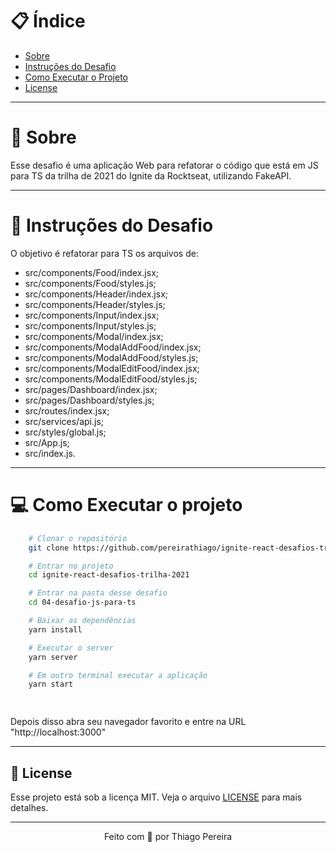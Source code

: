 # :clipboard: Índice

- [Sobre](#sobre)
- [Instruções do Desafio](#desafio)
- [Como Executar o Projeto](#executar)
- [License](#license)

---

<a id="sobre"></a>

# :scroll: Sobre

Esse desafio é uma aplicação Web para refatorar o código que está em JS para TS da trilha de 2021 do Ignite da Rocktseat, utilizando FakeAPI.

 ---

 <a id="desafio"></a>

# :rocket: Instruções do Desafio

O objetivo é refatorar para TS os arquivos de:
- src/components/Food/index.jsx;
- src/components/Food/styles.js;
- src/components/Header/index.jsx;
- src/components/Header/styles.js;
- src/components/Input/index.jsx;
- src/components/Input/styles.js;
- src/components/Modal/index.jsx;
- src/components/ModalAddFood/index.jsx;
- src/components/ModalAddFood/styles.js;
- src/components/ModalEditFood/index.jsx;
- src/components/ModalEditFood/styles.js;
- src/pages/Dashboard/index.jsx;
- src/pages/Dashboard/styles.js;
- src/routes/index.jsx;
- src/services/api.js;
- src/styles/global.js;
- src/App.js;
- src/index.js.

 ---

 <a id="executar"></a>

# :computer: Como Executar o projeto

```bash
    # Clonar o repositório
    git clone https://github.com/pereirathiago/ignite-react-desafios-trilha-2021.git

    # Entrar no projeto
    cd ignite-react-desafios-trilha-2021

    # Entrar na pasta desse desafio
    cd 04-desafio-js-para-ts

    # Baixar as dependências
    yarn install

    # Executar o server
    yarn server

    # Em outro terminal executar a aplicação
    yarn start

    
```
Depois disso abra seu navegador favorito e entre na URL "http://localhost:3000"

---

<a id="license"><a>

## :memo: License

Esse projeto está sob a licença MIT. Veja o arquivo [LICENSE](LICENSE) para mais detalhes.

---

<p align="center">
    Feito com 💜 por Thiago Pereira
</p>
